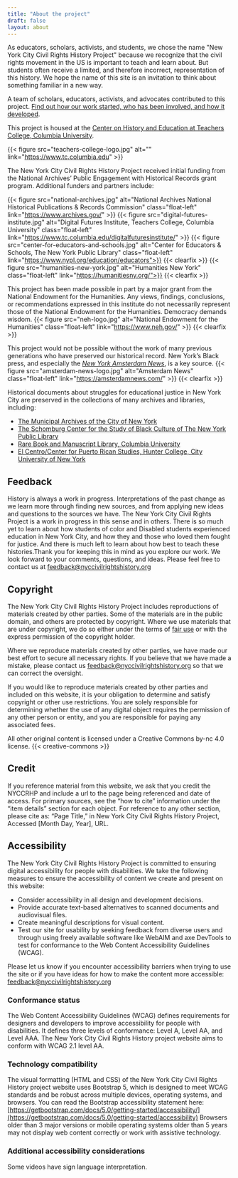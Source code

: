 ```yaml
---
title: "About the project"
draft: false
layout: about
---
```


As educators, scholars, activists, and students, we chose the name "New York City Civil Rights History Project" because we recognize that the civil rights movement in the US is important to teach and learn about. But students often receive a limited, and therefore incorrect, representation of this history. We hope the name of this site is an invitation to think about something familiar in a new way.

A team of scholars, educators, activists, and advocates contributed to this project. [Find out how our work started, who has been involved, and how it developed](/project-history).

This project is housed at the [Center on History and Education at Teachers College, Columbia University](https://www.tc.columbia.edu/che/).

{{< figure src="teachers-college-logo.jpg" alt="" link="https://www.tc.columbia.edu" >}}

The New York City Civil Rights History Project received initial funding from the National Archives’ Public Engagement with Historical Records grant program. Additional funders and partners include:

{{< figure src="national-archives.jpg" alt="National Archives National Historical Publications & Records Commission" class="float-left" link="https://www.archives.gov/" >}}
{{< figure src="digital-futures-institute.jpg" alt="Digital Futures Institute, Teachers College, Columbia University" class="float-left" link="https://www.tc.columbia.edu/digitalfuturesinstitute/" >}}
{{< figure src="center-for-educators-and-schools.jpg" alt="Center for Educators & Schools, The New York Public Library" class="float-left" link="https://www.nypl.org/education/educators">}}
{{< clearfix >}}
{{< figure src="humanities-new-york.jpg" alt="Humanities New York" class="float-left" link="https://humanitiesny.org/">}}
{{< clearfix >}}

This project has been made possible in part by a major grant from the National Endowment for the Humanities. Any views, findings, conclusions, or recommendations expressed in this institute do not necessarily represent those of the National Endowment for the Humanities. Democracy demands wisdom.
{{< figure src="neh-logo.jpg" alt="National Endowment for the Humanities" class="float-left" link="https://www.neh.gov/" >}}
{{< clearfix >}}

This project would not be possible without the work of many previous generations who have preserved our historical record. New York’s Black press, and especially the [*New York Amsterdam News*](https://www.nypl.org/research/collections/articles-databases/new-york-amsterdam-news-1922-2010), is a key source.
{{< figure src="amsterdam-news-logo.jpg" alt="Amsterdam News" class="float-left" link="https://amsterdamnews.com/" >}} 
{{< clearfix >}}

Historical documents about struggles for educational justice in New York City are preserved in the collections of many archives and libraries, including: 
  
- [The Municipal Archives of the City of New York](https://www.nyc.gov/site/records/about/municipal-archives.page)
- [The Schomburg Center for the Study of Black Culture of The New York Public Library](https://www.nypl.org/locations/schomburg)
- [Rare Book and Manuscript Library, Columbia University](https://library.columbia.edu/libraries/rbml.html)
- [El Centro/Center for Puerto Rican Studies, Hunter College, City University of New York](https://centropr.hunter.cuny.edu/library/) 

## Feedback

History is always a work in progress. Interpretations of the past change as we learn more through finding new sources, and from applying new ideas and questions to the sources we have. The New York City Civil Rights Project is a work in progress in this sense and in others. There is so much yet to learn about how students of color and Disabled students experienced education in New York City, and how they and those who loved them fought for justice. And there is much left to learn about how best to teach these histories.Thank you for keeping this in mind as you explore our work. We look forward to your comments, questions, and ideas. Please feel free to contact us at [feedback@nyccivilrightshistory.org](mailto:feedback@nyccivilrightshistory.org)

## Copyright

The New York City Civil Rights History Project includes reproductions of materials created by other parties. Some of the materials are in the public domain, and others are protected by copyright. Where we use materials that are under copyright, we do so either under the terms of [fair use](https://guides.library.cornell.edu/ld.php?content_id=63936868) or with the express permission of the copyright holder.

Where we reproduce materials created by other parties, we have made our best effort to secure all necessary rights. If you believe that we have made a mistake, please contact us [feedback@nyccivilrightshistory.org](mailto:feedback@nyccivilrightshistory.org) so that we can correct the oversight.

If you would like to reproduce materials created by other parties and included on this website, it is your obligation to determine and satisfy copyright or other use restrictions. You are solely responsible for determining whether the use of any digital object requires the permission of any other person or entity, and you are responsible for paying any associated fees.

All other original content is licensed under a Creative Commons by-nc 4.0 license.  {{< creative-commons >}}

## Credit

If you reference material from this website, we ask that you credit the NYCCRHP and include a url to the page being referenced and date of access. For primary sources, see the  “how to cite” information under the “item details” section for each object. For reference to any other section, please cite as: “Page Title,” in New York City Civil Rights History Project, Accessed [Month Day, Year], URL.

## Accessibility

The New York City Civil Rights History Project is committed to ensuring digital accessibility for people with disabilities. We take the following measures to ensure the accessibility of content we create and present on this website:

- Consider accessibility in all design and development decisions.
- Provide accurate text-based alternatives to scanned documents and audiovisual files.
- Create meaningful descriptions for visual content.
- Test our site for usability by seeking feedback from diverse users and through using freely available software like WebAIM and axe DevTools to test for conformance to the Web Content Accessibility Guidelines (WCAG).

Please let us know if you encounter accessibility barriers when trying to use the site or if you have ideas for how to make the content more accessible: [feedback@nyccivilrightshistory.org](mailto:feedback@nyccivilrightshistory.org)

### Conformance status

The Web Content Accessibility Guidelines (WCAG) defines requirements for designers and developers to improve accessibility for people with disabilities. It defines three levels of conformance: Level A, Level AA, and Level AAA. The New York City Civil Rights History project website aims to conform with WCAG 2.1 level AA.

### Technology compatibility

The visual formatting (HTML and CSS) of the New York City Civil Rights History project website uses Bootstrap 5, which is designed to meet WCAG standards and be robust across multiple devices, operating systems, and browsers. You can read the Bootstrap accessibility statement here: [https://getbootstrap.com/docs/5.0/getting-started/accessibility/](https://getbootstrap.com/docs/5.0/getting-started/accessibility)
Browsers older than 3 major versions or mobile operating systems older than 5 years may not display web content correctly or work with assistive technology.

### Additional accessibility considerations

Some videos have sign language interpretation.
